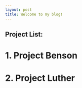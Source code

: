```yaml
---
layout: post
title: Welcome to my blog!
---
```


## Project List:

# 1. Project Benson
# 2. Project Luther
